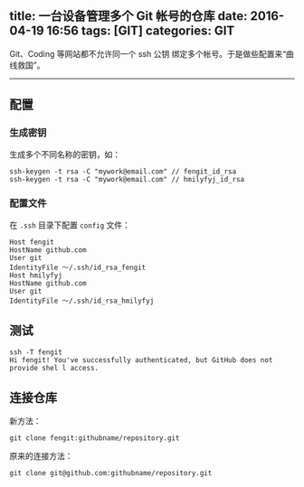title: 一台设备管理多个 Git 帐号的仓库
date: 2016-04-19 16:56
tags: [GIT]
categories: GIT
---

Git、Coding 等网站都不允许同一个 ssh 公钥 绑定多个帐号。于是做些配置来“曲线救国”。

<!-- more -->

---


## 配置

### 生成密钥

生成多个不同名称的密钥，如：

```
ssh-keygen -t rsa -C "mywork@email.com" // fengit_id_rsa
ssh-keygen -t rsa -C "mywork@email.com" // hmilyfyj_id_rsa
```

### 配置文件

在 `.ssh` 目录下配置 `config` 文件：

```
Host fengit
HostName github.com
User git
IdentityFile ～/.ssh/id_rsa_fengit
Host hmilyfyj
HostName github.com
User git
IdentityFile ～/.ssh/id_rsa_hmilyfyj
```

## 测试

```
ssh -T fengit
Hi fengit! You've successfully authenticated, but GitHub does not provide shel l access.
```

## 连接仓库

新方法：

	git clone fengit:githubname/repository.git

原来的连接方法：

	git clone git@github.com:githubname/repository.git
